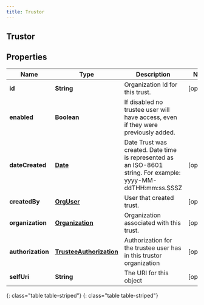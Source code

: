 ```yaml
---
title: Trustor
---
```

## Trustor


## Properties

| Name | Type | Description | Notes |
| ------------ | ------------- | ------------- | ------------- |
| **id** | **String** | Organization Id for this trust. |  [optional] |
| **enabled** | **Boolean** | If disabled no trustee user will have access, even if they were previously added. |  |
| **dateCreated** | [**Date**](Date.html) | Date Trust was created. Date time is represented as an ISO-8601 string. For example: yyyy-MM-ddTHH:mm:ss.SSSZ |  [optional] |
| **createdBy** | [**OrgUser**](OrgUser.html) | User that created trust. |  [optional] |
| **organization** | [**Organization**](Organization.html) | Organization associated with this trust. |  [optional] |
| **authorization** | [**TrusteeAuthorization**](TrusteeAuthorization.html) | Authorization for the trustee user has in this trustor organization |  [optional] |
| **selfUri** | **String** | The URI for this object |  [optional] |
{: class="table table-striped"}
{: class="table table-striped"}


